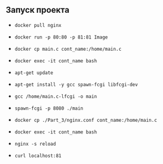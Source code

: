 ## Запуск проекта

-  `docker pull nginx`

- `docker run -p 80:80 -p 81:81 Image`

- `docker cp main.c cont_name:/home/main.c`

- `docker exec -it cont_name bash`

- `apt-get update`

- `apt-get install -y gcc spawn-fcgi libfcgi-dev`

- `gcc /home/main.c-lfcgi -o main`

- `spawn-fcgi -p 8080 ./main`

- `docker cp ./Part_3/nginx.conf cont_name:/home/main.c`

- `docker exec -it cont_name bash`

- `nginx -s reload`

- `curl localhost:81`